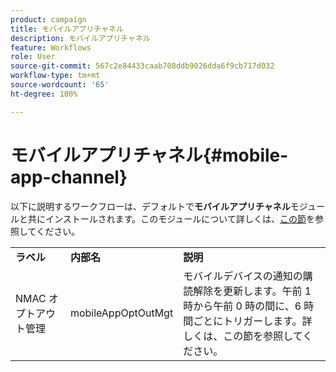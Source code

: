 ```yaml
---
product: campaign
title: モバイルアプリチャネル
description: モバイルアプリチャネル
feature: Workflows
role: User
source-git-commit: 567c2e84433caab708ddb9026dda6f9cb717d032
workflow-type: tm+mt
source-wordcount: '65'
ht-degree: 100%

---
```



# モバイルアプリチャネル{#mobile-app-channel}

以下に説明するワークフローは、デフォルトで&#x200B;**モバイルアプリチャネル**&#x200B;モジュールと共にインストールされます。このモジュールについて詳しくは、[この節](../../v8/send/push.md)を参照してください。

<table> 
 <tbody> 
  <tr> 
   <td> <strong>ラベル</strong><br /> </td> 
   <td> <strong>内部名</strong><br /> </td> 
   <td> <strong>説明</strong><br /> </td> 
  </tr> 
  <tr> 
   <td> <span class="uicontrol">NMAC オプトアウト管理</span> <br /> </td> 
   <td> <span class="uicontrol">mobileAppOptOutMgt</span> <br /> </td> 
   <td> モバイルデバイスの通知の購読解除を更新します。午前 1 時から午前 0 時の間に、6 時間ごとにトリガーします。詳しくは、この節</a>を参照してください。<br /> </td> 
  </tr> 
 </tbody> 
</table>

